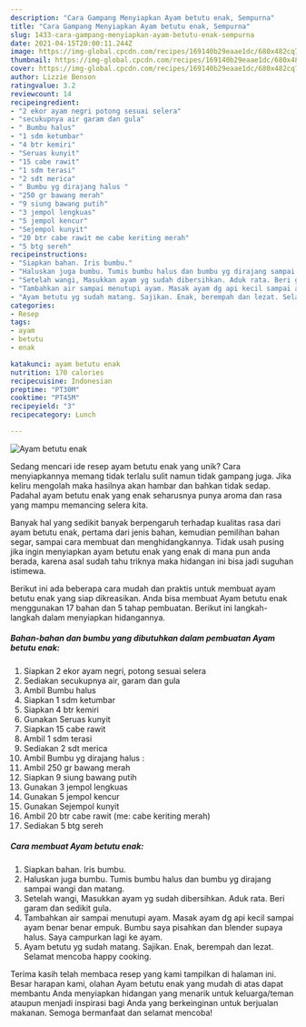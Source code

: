 ```yaml
---
description: "Cara Gampang Menyiapkan Ayam betutu enak, Sempurna"
title: "Cara Gampang Menyiapkan Ayam betutu enak, Sempurna"
slug: 1433-cara-gampang-menyiapkan-ayam-betutu-enak-sempurna
date: 2021-04-15T20:00:11.244Z
image: https://img-global.cpcdn.com/recipes/169140b29eaae1dc/680x482cq70/ayam-betutu-enak-foto-resep-utama.jpg
thumbnail: https://img-global.cpcdn.com/recipes/169140b29eaae1dc/680x482cq70/ayam-betutu-enak-foto-resep-utama.jpg
cover: https://img-global.cpcdn.com/recipes/169140b29eaae1dc/680x482cq70/ayam-betutu-enak-foto-resep-utama.jpg
author: Lizzie Benson
ratingvalue: 3.2
reviewcount: 14
recipeingredient:
- "2 ekor ayam negri potong sesuai selera"
- "secukupnya air garam dan gula"
- " Bumbu halus"
- "1 sdm ketumbar"
- "4 btr kemiri"
- "Seruas kunyit"
- "15 cabe rawit"
- "1 sdm terasi"
- "2 sdt merica"
- " Bumbu yg dirajang halus "
- "250 gr bawang merah"
- "9 siung bawang putih"
- "3 jempol lengkuas"
- "5 jempol kencur"
- "Sejempol kunyit"
- "20 btr cabe rawit me cabe keriting merah"
- "5 btg sereh"
recipeinstructions:
- "Siapkan bahan. Iris bumbu."
- "Haluskan juga bumbu. Tumis bumbu halus dan bumbu yg dirajang sampai wangi dan matang."
- "Setelah wangi, Masukkan ayam yg sudah dibersihkan. Aduk rata. Beri garam dan sedikit gula."
- "Tambahkan air sampai menutupi ayam. Masak ayam dg api kecil sampai ayam benar benar empuk. Bumbu saya pisahkan dan blender supaya halus. Saya campurkan lagi ke ayam."
- "Ayam betutu yg sudah matang. Sajikan. Enak, berempah dan lezat. Selamat mencoba happy cooking."
categories:
- Resep
tags:
- ayam
- betutu
- enak

katakunci: ayam betutu enak 
nutrition: 170 calories
recipecuisine: Indonesian
preptime: "PT30M"
cooktime: "PT45M"
recipeyield: "3"
recipecategory: Lunch

---
```



![Ayam betutu enak](https://img-global.cpcdn.com/recipes/169140b29eaae1dc/680x482cq70/ayam-betutu-enak-foto-resep-utama.jpg)

Sedang mencari ide resep ayam betutu enak yang unik? Cara menyiapkannya memang tidak terlalu sulit namun tidak gampang juga. Jika keliru mengolah maka hasilnya akan hambar dan bahkan tidak sedap. Padahal ayam betutu enak yang enak seharusnya punya aroma dan rasa yang mampu memancing selera kita.

Banyak hal yang sedikit banyak berpengaruh terhadap kualitas rasa dari ayam betutu enak, pertama dari jenis bahan, kemudian pemilihan bahan segar, sampai cara membuat dan menghidangkannya. Tidak usah pusing jika ingin menyiapkan ayam betutu enak yang enak di mana pun anda berada, karena asal sudah tahu triknya maka hidangan ini bisa jadi suguhan istimewa.




Berikut ini ada beberapa cara mudah dan praktis untuk membuat ayam betutu enak yang siap dikreasikan. Anda bisa membuat Ayam betutu enak menggunakan 17 bahan dan 5 tahap pembuatan. Berikut ini langkah-langkah dalam menyiapkan hidangannya.

<!--inarticleads1-->

##### Bahan-bahan dan bumbu yang dibutuhkan dalam pembuatan Ayam betutu enak:

1. Siapkan 2 ekor ayam negri, potong sesuai selera
1. Sediakan secukupnya air, garam dan gula
1. Ambil  Bumbu halus
1. Siapkan 1 sdm ketumbar
1. Siapkan 4 btr kemiri
1. Gunakan Seruas kunyit
1. Siapkan 15 cabe rawit
1. Ambil 1 sdm terasi
1. Sediakan 2 sdt merica
1. Ambil  Bumbu yg dirajang halus :
1. Ambil 250 gr bawang merah
1. Siapkan 9 siung bawang putih
1. Gunakan 3 jempol lengkuas
1. Gunakan 5 jempol kencur
1. Gunakan Sejempol kunyit
1. Ambil 20 btr cabe rawit (me: cabe keriting merah)
1. Sediakan 5 btg sereh




<!--inarticleads2-->

##### Cara membuat Ayam betutu enak:

1. Siapkan bahan. Iris bumbu.
1. Haluskan juga bumbu. Tumis bumbu halus dan bumbu yg dirajang sampai wangi dan matang.
1. Setelah wangi, Masukkan ayam yg sudah dibersihkan. Aduk rata. Beri garam dan sedikit gula.
1. Tambahkan air sampai menutupi ayam. Masak ayam dg api kecil sampai ayam benar benar empuk. Bumbu saya pisahkan dan blender supaya halus. Saya campurkan lagi ke ayam.
1. Ayam betutu yg sudah matang. Sajikan. Enak, berempah dan lezat. Selamat mencoba happy cooking.




Terima kasih telah membaca resep yang kami tampilkan di halaman ini. Besar harapan kami, olahan Ayam betutu enak yang mudah di atas dapat membantu Anda menyiapkan hidangan yang menarik untuk keluarga/teman ataupun menjadi inspirasi bagi Anda yang berkeinginan untuk berjualan makanan. Semoga bermanfaat dan selamat mencoba!
